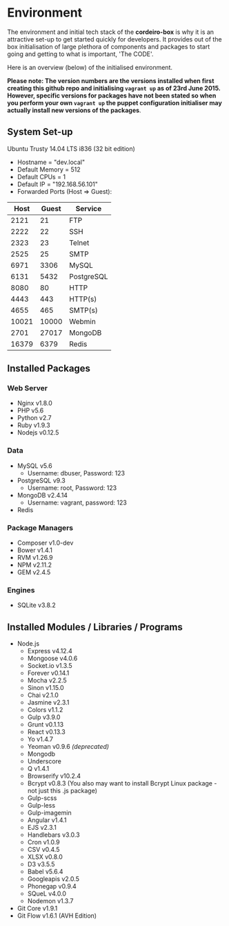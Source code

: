 # Environment

The environment and initial tech stack of the **cordeiro-box** is why it is an attractive set-up to get started quickly for developers. It provides out of the box initialisation of large plethora of components and packages to start going and getting to what is important, 'The CODE'. 

Here is an overview (below) of the initialised environment. 

**Please note: The version numbers are the versions installed when first creating this github repo and initialising `vagrant up` as of 23rd June 2015. However, specific versions for packages have not been stated so when you perform your own `vagrant up` the puppet configuration initialiser may actually install new versions of the packages**.

## System Set-up

Ubuntu Trusty 14.04 LTS i836 (32 bit edition)
  - Hostname = "dev.local"
  - Default Memory = 512
  - Default CPUs = 1
  - Default IP = "192.168.56.101"
  - Forwarded Ports (Host => Guest):
      
| Host | Guest | Service
-------|-------|--------
2121   | 21    | FTP
2222   | 22    | SSH
2323   | 23    | Telnet
2525   | 25    | SMTP
6971   | 3306  | MySQL
6131   | 5432  | PostgreSQL
8080   | 80    | HTTP
4443   | 443   | HTTP(s)
4655   | 465   | SMTP(s)
10021  | 10000 | Webmin
2701   | 27017 | MongoDB
16379  | 6379  | Redis

## Installed Packages

### Web Server

- Nginx v1.8.0
- PHP v5.6
- Python v2.7
- Ruby v1.9.3
- Nodejs v0.12.5

### Data

- MySQL v5.6
  - Username: dbuser, Password: 123
- PostgreSQL v9.3
  - Username: root, Password: 123
- MongoDB v2.4.14
  - Username: vagrant, password: 123
- Redis

### Package Managers

- Composer v1.0-dev
- Bower v1.4.1
- RVM v1.26.9
- NPM v2.11.2
- GEM v2.4.5

### Engines

- SQLite v3.8.2

## Installed Modules / Libraries / Programs

- Node.js
  - Express v4.12.4
  - Mongoose v4.0.6
  - Socket.io v1.3.5
  - Forever v0.14.1
  - Mocha v2.2.5
  - Sinon v1.15.0
  - Chai v2.1.0
  - Jasmine v2.3.1
  - Colors v1.1.2
  - Gulp v3.9.0
  - Grunt v0.1.13
  - React v0.13.3
  - Yo v1.4.7
  - Yeoman v0.9.6 _(deprecated)_
  - Mongodb
  - Underscore
  - Q v1.4.1
  - Browserify v10.2.4
  - Bcrypt v0.8.3 (You also may want to install Bcrypt Linux package - not just this .js package)
  - Gulp-scss 
  - Gulp-less
  - Gulp-imagemin
  - Angular v1.4.1
  - EJS v2.3.1
  - Handlebars v3.0.3
  - Cron v1.0.9
  - CSV v0.4.5
  - XLSX v0.8.0
  - D3 v3.5.5
  - Babel v5.6.4
  - Googleapis v2.0.5
  - Phonegap v0.9.4
  - SQueL v4.0.0
  - Nodemon v1.3.7
- Git Core v1.9.1
- Git Flow v1.6.1 (AVH Edition)
